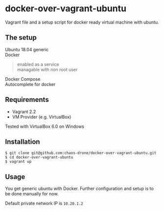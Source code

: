 # docker-over-vagrant-ubuntu
Vagrant file and a setup script for docker ready virtual machine with ubuntu.

## The setup
Ubuntu 18.04 generic  
Docker  
>enabled as a service  
>managable with non root user  

Docker Compose  
Autocomplete for docker

## Requirements
* Vagrant 2.2
* VM Provider (e.g. VirtualBox)

Tested with VirtualBox 6.0 on Windows

## Installation

```
$ git clone git@github.com:chaos-drone/docker-over-vagrant-ubuntu.git
$ cd docker-over-vagrant-ubuntu
$ vagrant up
```

## Usage
You get generic ubuntu with Docker. Further configuration and setup is to be done manually for now.

Default private network IP is `10.20.1.2`
